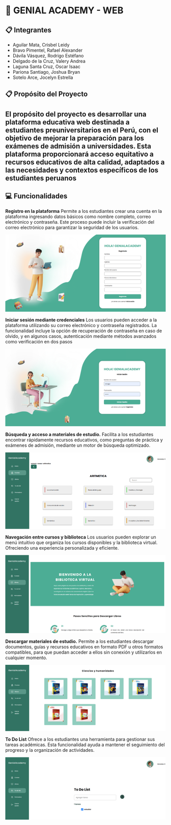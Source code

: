 # 🚀 GENIAL ACADEMY - WEB

## 📋 Integrantes

- Aguilar Mata, Crisbel Leidy
- Bravo Pimentel, Rafael Alexander
- Dávila Vásquez, Rodrigo Estéfano
- Delgado de la Cruz, Valery Andrea
- Laguna Santa Cruz, Oscar Isaac
- Pariona Santiago, Joshua Bryan
- Sotelo Arce, Jocelyn Estrella

## 📋 Propósito del Proyecto
El propósito del proyecto es desarrollar una plataforma educativa web destinada a estudiantes preuniversitarios en el Perú, con el objetivo de mejorar la preparación para los exámenes de admisión a universidades. Esta plataforma proporcionará acceso equitativo a recursos educativos de alta calidad, adaptados a las necesidades y contextos específicos de los estudiantes peruanos
---
## 💻 Funcionalidades

**Registro en la plataforma**
Permite a los estudiantes crear una cuenta en la plataforma ingresando datos básicos como nombre completo, correo electrónico y contraseña. Este proceso puede incluir la verificación del correo electrónico para garantizar la seguridad de los usuarios.

![Detalle](public/registro.png)


**Iniciar sesión mediante credenciales**
Los usuarios pueden acceder a la plataforma utilizando su correo electrónico y contraseña registrados. La funcionalidad incluye la opción de recuperación de contraseña en caso de olvido, y en algunos casos, autenticación mediante métodos avanzados como verificación en dos pasos

![Detalle](public/Inicio_sesion.png)

**Búsqueda y acceso a materiales de estudio.**
Facilita a los estudiantes encontrar rápidamente recursos educativos, como preguntas de práctica y exámenes de admisión, mediante un motor de búsqueda optimizado.

![Detalle](public/material.png)

**Navegación entre cursos y biblioteca**
Los usuarios pueden explorar un menú intuitivo que organiza los cursos disponibles y la biblioteca virtual. Ofreciendo una experiencia personalizada y eficiente.

![Detalle](public/Biblioteca.png)

**Descargar materiales de estudio.**
Permite a los estudiantes descargar documentos, guías y recursos educativos en formato PDF u otros formatos compatibles, para que puedan acceder a ellos sin conexión y utilizarlos en cualquier momento.

![Detalle](public/descargar.png)

**To Do List**
Ofrece a los estudiantes una herramienta para gestionar sus tareas académicas. Esta funcionalidad ayuda a mantener el seguimiento del progreso y la organización de actividades.

![Detalle](public/todo-list.png)